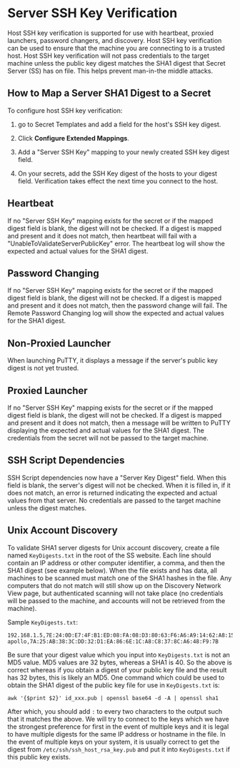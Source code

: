 [title]: # (Server SSH Key Verification)
[tags]: # (Authentication, SSH key)
[priority]: # (1000)
[redirect]: # (PublicKeyDigest)

# Server SSH Key Verification

Host SSH key verification is supported for use with heartbeat, proxied launchers, password changers, and discovery. Host SSH key verification can be used to ensure that the machine you are connecting to is a trusted host.  Host SSH key verification will not pass credentials to the target machine unless the public key digest matches the SHA1 digest that Secret Server (SS) has on file.  This helps prevent man-in-the middle attacks.

## How to Map a Server SHA1 Digest to a Secret

To configure host SSH key verification:

1. go to Secret Templates and add a field for the host's SSH key digest.

1. Click **Configure Extended Mappings**.

1. Add a "Server SSH Key" mapping to your newly created SSH key digest field.

1. On your secrets, add the SSH Key digest of the hosts to your digest field. Verification takes effect the next time you connect to the host.

## Heartbeat

If no "Server SSH Key" mapping exists for the secret or if the mapped digest field is blank, the digest will not be checked.  If a digest is mapped and present and it does not match, then heartbeat will fail with a "UnableToValidateServerPublicKey" error.  The heartbeat log will show the expected and actual values for the SHA1 digest.

## Password Changing

If no "Server SSH Key" mapping exists for the secret or if the mapped digest field is blank, the digest will not be checked.  If a digest is mapped and present and it does not match, then the password change will fail.  The Remote Password Changing log will show the expected and actual values for the SHA1 digest.

## Non-Proxied Launcher

When launching PuTTY, it displays a message if the server's public key digest is not yet trusted.

## Proxied Launcher

If no "Server SSH Key" mapping exists for the secret or if the mapped digest field is blank, the digest will not be checked.  If a digest is mapped and present and it does not match, then a message will be written to PuTTY displaying the expected and actual values for the SHA1 digest. The credentials from the secret will not be passed to the target machine.

## SSH Script Dependencies

SSH Script dependencies now have a "Server Key Digest" field.  When this field is blank, the server's digest will not be checked.  When it is filled in, if it does not match, an error is returned indicating the expected and actual values from that server.  No credentials are passed to the target machine unless the digest matches.

## Unix Account Discovery

To validate SHA1 server digests for Unix account discovery, create a file named `KeyDigests.txt` in the root of the SS website.  Each line should contain an IP address or other computer identifier, a comma, and then the SHA1 digest (see example below).  When the file exists and has data, all machines to be scanned must match one of the SHA1 hashes in the file.  Any computers that do not match will still show up on the Discovery Network View page, but authenticated scanning will not take place (no credentials will be passed to the machine, and accounts will not be retrieved from the machine).

Sample `KeyDigests.txt`:

```
192.168.1.5,7E:24:0D:E7:4F:B1:ED:08:FA:08:D3:80:63:F6:A6:A9:14:62:A8:15
apollo,7A:25:AB:38:3C:DD:32:D1:EA:86:6E:1C:A8:C8:37:8C:A6:48:F9:7B
```

Be sure that your digest value which you input into `KeyDigests.txt` is not an MD5 value. MD5 values are 32 bytes, whereas a SHA1 is 40. So the above is correct whereas if you obtain a digest of your public key file and the result has 32 bytes, this is likely an MD5. One command which could be used to obtain the SHA1 digest of the public key file for use in `KeyDigests.txt` is:

`awk '{$print $2}' id_xxx.pub | openssl base64 -d -A | openssl sha1`

After which, you should add `:` to every two characters to the output such that it matches the above. We will try to connect to the keys which we have the strongest preference for first in the event of multiple keys and it is legal to have multiple digests for the same IP address or hostname in the file. In the event of multiple keys on your system, it is usually correct to get the digest from `/etc/ssh/ssh_host_rsa_key.pub` and put it into `KeyDigests.txt` if this public key exists.